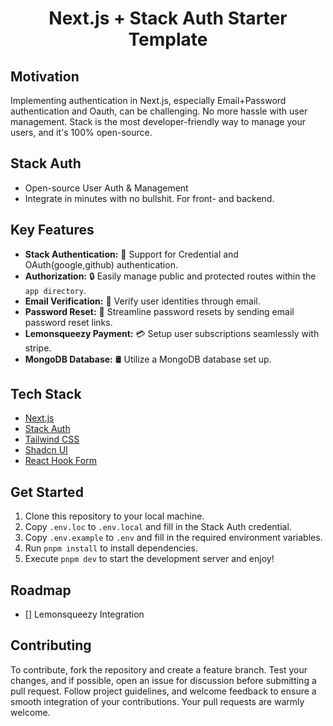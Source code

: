 <h1 align="center">Next.js + Stack Auth Starter Template</h1>
<!-- 
![](https://img.shields.io/badge/contributors-1-white)
![](https://img.shields.io/badge/commits-20-white)
![](https://img.shields.io/badge/test%20coverage-96%25-brightgreen)
![](https://img.shields.io/badge/open%20source-true-brightgree) -->

## Motivation

Implementing authentication in Next.js, especially Email+Password authentication and Oauth, can be challenging. 
No more hassle with user management. Stack is the most developer-friendly way to manage your users, and it's 100% open-source.

## Stack Auth

- Open-source User Auth & Management
- Integrate in minutes with no bullshit. For front- and backend.

## Key Features

- **Stack Authentication:** 💼 Support for Credential and OAuth(google,github) authentication.
- **Authorization:** 🔒 Easily manage public and protected routes within the `app directory`.
- **Email Verification:** 📧 Verify user identities through email.
- **Password Reset:** 🔑 Streamline password resets by sending email password reset links.
- **Lemonsqueezy Payment:** 💳 Setup user subscriptions seamlessly with stripe.
- **MongoDB Database:** 🛢️ Utilize a MongoDB database set up.

## Tech Stack

- [Next.js](https://nextjs.org)
- [Stack Auth](https://stack-auth.com/)
- [Tailwind CSS](https://tailwindcss.com)
- [Shadcn UI](https://ui.shadcn.com/)
- [React Hook Form](https://www.react-hook-form.com/)

## Get Started

1. Clone this repository to your local machine.
2. Copy `.env.loc` to `.env.local` and fill in the Stack Auth credential.
3. Copy `.env.example` to `.env` and fill in the required environment variables.
4. Run `pnpm install` to install dependencies.
8. Execute `pnpm dev` to start the development server and enjoy!

## Roadmap

- [] Lemonsqueezy Integration


## Contributing

To contribute, fork the repository and create a feature branch. Test your changes, and if possible, open an issue for discussion before submitting a pull request. Follow project guidelines, and welcome feedback to ensure a smooth integration of your contributions. Your pull requests are warmly welcome.